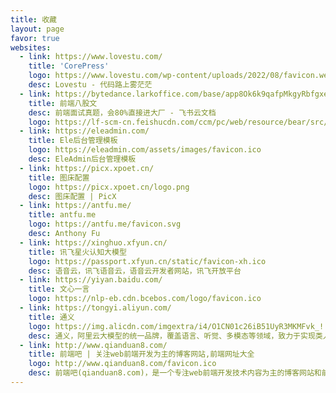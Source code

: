 ```yaml
---
title: 收藏
layout: page
favor: true
websites: 
  - link: https://www.lovestu.com/
    title: 'CorePress'
    logo: https://www.lovestu.com/wp-content/uploads/2022/08/favicon.webp
    desc: Lovestu - 代码路上雾茫茫
  - link: https://bytedance.larkoffice.com/base/app8Ok6k9qafpMkgyRbfgxeEnet?table=tblEnSV2PNAajtWE&view=vewJHSwJVd
    title: 前端八股文
    desc: 前端面试真题，会80%直接进大厂 - 飞书云文档
    logo: https://lf-scm-cn.feishucdn.com/ccm/pc/web/resource/bear/src/common/assets/favicons/icon_file_bitable_nor-32x32.0e0cacddafbc7fd2d308.png
  - link: https://eleadmin.com/
    title: Ele后台管理模板
    logo: https://eleadmin.com/assets/images/favicon.ico
    desc: EleAdmin后台管理模板
  - link: https://picx.xpoet.cn/
    title: 图床配置
    logo: https://picx.xpoet.cn/logo.png
    desc: 图床配置 | PicX
  - link: https://antfu.me/
    title: antfu.me
    logo: https://antfu.me/favicon.svg
    desc: Anthony Fu
  - link: https://xinghuo.xfyun.cn/
    title: 讯飞星火认知大模型
    logo: https://passport.xfyun.cn/static/favicon-xh.ico
    desc: 语音云，讯飞语音云，语音云开发者网站，讯飞开放平台
  - link: https://yiyan.baidu.com/
    title: 文心一言
    logo: https://nlp-eb.cdn.bcebos.com/logo/favicon.ico
  - link: https://tongyi.aliyun.com/
    title: 通义
    logo: https://img.alicdn.com/imgextra/i4/O1CN01c26iB51UyR3MKMFvk_!!6000000002586-2-tps-124-122.png
    desc: 通义，阿里云大模型的统一品牌，覆盖语言、听觉、多模态等领域，致力于实现类人智慧的通用智能。不仅有语言模型产品通义千问和文生图模型产品通义万相，也有基于通义大模型的通义听悟、通义灵码、通义星尘、通义晓蜜、通义点金、通义法睿、通义仁心、通义智文等系列产品及行业应用。
  - link: http://www.qianduan8.com/
    title: 前端吧 | 关注web前端开发为主的博客网站,前端网址大全
    logo: http://www.qianduan8.com/favicon.ico
    desc: 前端吧(qianduan8.com)，是一个专注web前端开发技术内容为主的博客网站和前端网址导航，收集有一大批前端相关的技术资料网站，包括Vue.js、React、Node.js、CSS3、HTML5、JavaScript教程网站、热门JS框架、icon素材图库、交互设计、开发工具等网站，提供了便捷的资料入口。
---
```

